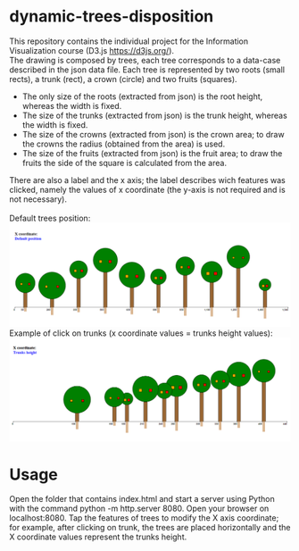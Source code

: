 # dynamic-trees-disposition
This repository contains the individual project for the Information Visualization course (D3.js https://d3js.org/).<br>
The drawing is composed by trees, each tree corresponds to a data-case described in the json data file.
Each tree is represented by two roots (small rects), a trunk (rect), a crown (circle) and two fruits (squares).<br>
<ul>
<li>The only size of the roots (extracted from json) is the root height, whereas the width is fixed.</li>
<li>The size of the trunks (extracted from json) is the trunk height, whereas the width is fixed.</li>
<li>The size of the crowns (extracted from json) is the crown area; to draw the crowns the radius (obtained from the area) is used.</li>
<li>The size of the fruits (extracted from json) is the fruit area; to draw the fruits the side of the square is calculated from the area.</li>
</ul>
There are also a label and the x axis; the label describes wich features was clicked, namely the values of x coordinate (the y-axis is not required and is not necessary).<br><br>
Default trees position:<br>
<img src="DefaultPosition.PNG">
<br>
Example of click on trunks (x coordinate values = trunks height values): <br>
<img src="AfterClicking.PNG">

# Usage
Open the folder that contains index.html and start a server using Python with the command python -m http.server 8080. 
Open your browser on localhost:8080. 
Tap the features of trees to modify the X axis coordinate; for example, after clicking on trunk, the trees are placed horizontally and 
the X coordinate values represent the trunks height.
